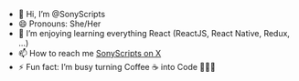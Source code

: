 - 👋 Hi, I’m @SonyScripts
- 😄 Pronouns: She/Her
- 💞️ I’m enjoying learning everything React (ReactJS, React Native, Redux, ...)
- 📫 How to reach me [SonyScripts on X](https://x.com/SonyScripts)
- ⚡ Fun fact: I’m busy turning Coffee ☕️ into Code 👩🏻‍💻

<!---
SonyScripts/SonyScripts is a ✨ special ✨ repository because its `README.md` (this file) appears on your GitHub profile.
You can click the Preview link to take a look at your changes.
--->
